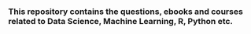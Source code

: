 ### This repository contains the questions, ebooks and courses related to Data Science, Machine Learning, R, Python etc.
